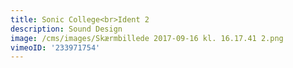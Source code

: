 ```yaml
---
title: Sonic College<br>Ident 2
description: Sound Design
image: /cms/images/Skærmbillede 2017-09-16 kl. 16.17.41 2.png
vimeoID: '233971754'
---
```




